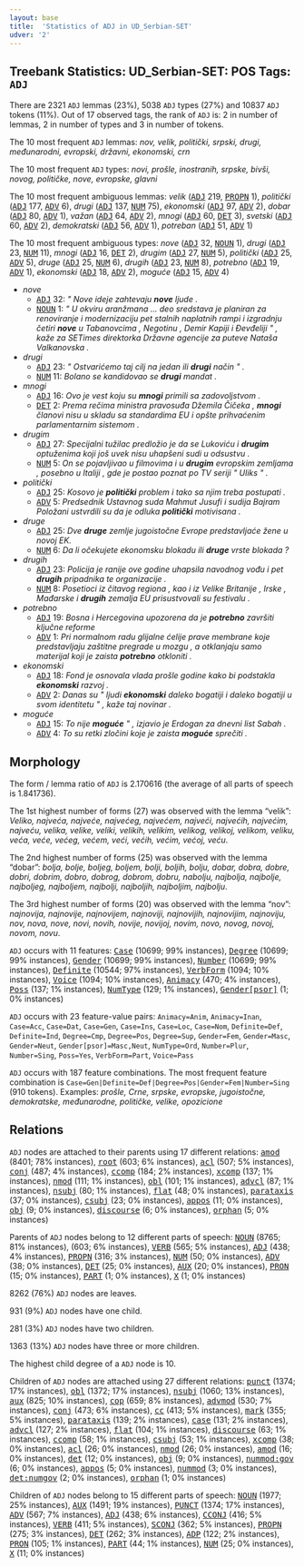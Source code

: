 ```yaml
---
layout: base
title:  'Statistics of ADJ in UD_Serbian-SET'
udver: '2'
---
```


## Treebank Statistics: UD_Serbian-SET: POS Tags: `ADJ`

There are 2321 `ADJ` lemmas (23%), 5038 `ADJ` types (27%) and 10837 `ADJ` tokens (11%).
Out of 17 observed tags, the rank of `ADJ` is: 2 in number of lemmas, 2 in number of types and 3 in number of tokens.

The 10 most frequent `ADJ` lemmas: <em>nov, velik, politički, srpski, drugi, međunarodni, evropski, državni, ekonomski, crn</em>

The 10 most frequent `ADJ` types:  <em>novi, prošle, inostranih, srpske, bivši, novog, političke, nove, evropske, glavni</em>

The 10 most frequent ambiguous lemmas: <em>velik</em> (<tt><a href="sr_set-pos-ADJ.html">ADJ</a></tt> 219, <tt><a href="sr_set-pos-PROPN.html">PROPN</a></tt> 1), <em>politički</em> (<tt><a href="sr_set-pos-ADJ.html">ADJ</a></tt> 177, <tt><a href="sr_set-pos-ADV.html">ADV</a></tt> 6), <em>drugi</em> (<tt><a href="sr_set-pos-ADJ.html">ADJ</a></tt> 137, <tt><a href="sr_set-pos-NUM.html">NUM</a></tt> 75), <em>ekonomski</em> (<tt><a href="sr_set-pos-ADJ.html">ADJ</a></tt> 97, <tt><a href="sr_set-pos-ADV.html">ADV</a></tt> 2), <em>dobar</em> (<tt><a href="sr_set-pos-ADJ.html">ADJ</a></tt> 80, <tt><a href="sr_set-pos-ADV.html">ADV</a></tt> 1), <em>važan</em> (<tt><a href="sr_set-pos-ADJ.html">ADJ</a></tt> 64, <tt><a href="sr_set-pos-ADV.html">ADV</a></tt> 2), <em>mnogi</em> (<tt><a href="sr_set-pos-ADJ.html">ADJ</a></tt> 60, <tt><a href="sr_set-pos-DET.html">DET</a></tt> 3), <em>svetski</em> (<tt><a href="sr_set-pos-ADJ.html">ADJ</a></tt> 60, <tt><a href="sr_set-pos-ADV.html">ADV</a></tt> 2), <em>demokratski</em> (<tt><a href="sr_set-pos-ADJ.html">ADJ</a></tt> 56, <tt><a href="sr_set-pos-ADV.html">ADV</a></tt> 1), <em>potreban</em> (<tt><a href="sr_set-pos-ADJ.html">ADJ</a></tt> 51, <tt><a href="sr_set-pos-ADV.html">ADV</a></tt> 1)

The 10 most frequent ambiguous types:  <em>nove</em> (<tt><a href="sr_set-pos-ADJ.html">ADJ</a></tt> 32, <tt><a href="sr_set-pos-NOUN.html">NOUN</a></tt> 1), <em>drugi</em> (<tt><a href="sr_set-pos-ADJ.html">ADJ</a></tt> 23, <tt><a href="sr_set-pos-NUM.html">NUM</a></tt> 11), <em>mnogi</em> (<tt><a href="sr_set-pos-ADJ.html">ADJ</a></tt> 16, <tt><a href="sr_set-pos-DET.html">DET</a></tt> 2), <em>drugim</em> (<tt><a href="sr_set-pos-ADJ.html">ADJ</a></tt> 27, <tt><a href="sr_set-pos-NUM.html">NUM</a></tt> 5), <em>politički</em> (<tt><a href="sr_set-pos-ADJ.html">ADJ</a></tt> 25, <tt><a href="sr_set-pos-ADV.html">ADV</a></tt> 5), <em>druge</em> (<tt><a href="sr_set-pos-ADJ.html">ADJ</a></tt> 25, <tt><a href="sr_set-pos-NUM.html">NUM</a></tt> 6), <em>drugih</em> (<tt><a href="sr_set-pos-ADJ.html">ADJ</a></tt> 23, <tt><a href="sr_set-pos-NUM.html">NUM</a></tt> 8), <em>potrebno</em> (<tt><a href="sr_set-pos-ADJ.html">ADJ</a></tt> 19, <tt><a href="sr_set-pos-ADV.html">ADV</a></tt> 1), <em>ekonomski</em> (<tt><a href="sr_set-pos-ADJ.html">ADJ</a></tt> 18, <tt><a href="sr_set-pos-ADV.html">ADV</a></tt> 2), <em>moguće</em> (<tt><a href="sr_set-pos-ADJ.html">ADJ</a></tt> 15, <tt><a href="sr_set-pos-ADV.html">ADV</a></tt> 4)


* <em>nove</em>
  * <tt><a href="sr_set-pos-ADJ.html">ADJ</a></tt> 32: <em>" Nove ideje zahtevaju <b>nove</b> ljude .</em>
  * <tt><a href="sr_set-pos-NOUN.html">NOUN</a></tt> 1: <em>" U okviru aranžmana ... deo sredstava je planiran za renoviranje i modernizaciju pet stalnih naplatnih rampi i izgradnju četiri <b>nove</b> u Tabanovcima , Negotinu , Demir Kapiji i Đevđeliji " , kaže za SETimes direktorka Državne agencije za puteve Nataša Valkanovska .</em>
* <em>drugi</em>
  * <tt><a href="sr_set-pos-ADJ.html">ADJ</a></tt> 23: <em>" Ostvarićemo taj cilj na jedan ili <b>drugi</b> način " .</em>
  * <tt><a href="sr_set-pos-NUM.html">NUM</a></tt> 11: <em>Bolano se kandidovao se <b>drugi</b> mandat .</em>
* <em>mnogi</em>
  * <tt><a href="sr_set-pos-ADJ.html">ADJ</a></tt> 16: <em>Ovo je vest koju su <b>mnogi</b> primili sa zadovoljstvom .</em>
  * <tt><a href="sr_set-pos-DET.html">DET</a></tt> 2: <em>Prema rečima ministra pravosuđa Džemila Čičeka , <b>mnogi</b> članovi nisu u skladu sa standardima EU i opšte prihvaćenim parlamentarnim sistemom .</em>
* <em>drugim</em>
  * <tt><a href="sr_set-pos-ADJ.html">ADJ</a></tt> 27: <em>Specijalni tužilac predložio je da se Lukoviću i <b>drugim</b> optuženima koji još uvek nisu uhapšeni sudi u odsustvu .</em>
  * <tt><a href="sr_set-pos-NUM.html">NUM</a></tt> 5: <em>On se pojavljivao u filmovima i u <b>drugim</b> evropskim zemljama , posebno u Italiji , gde je postao poznat po TV seriji " Uliks " .</em>
* <em>politički</em>
  * <tt><a href="sr_set-pos-ADJ.html">ADJ</a></tt> 25: <em>Kosovo je <b>politički</b> problem i tako sa njim treba postupati .</em>
  * <tt><a href="sr_set-pos-ADV.html">ADV</a></tt> 5: <em>Predsednik Ustavnog suda Mahmut Jusufi i sudija Bajram Položani ustvrdili su da je odluka <b>politički</b> motivisana .</em>
* <em>druge</em>
  * <tt><a href="sr_set-pos-ADJ.html">ADJ</a></tt> 25: <em>Dve <b>druge</b> zemlje jugoistočne Evrope predstavljaće žene u novoj EK.</em>
  * <tt><a href="sr_set-pos-NUM.html">NUM</a></tt> 6: <em>Da li očekujete ekonomsku blokadu ili <b>druge</b> vrste blokada ?</em>
* <em>drugih</em>
  * <tt><a href="sr_set-pos-ADJ.html">ADJ</a></tt> 23: <em>Policija je ranije ove godine uhapsila navodnog vođu i pet <b>drugih</b> pripadnika te organizacije .</em>
  * <tt><a href="sr_set-pos-NUM.html">NUM</a></tt> 8: <em>Posetioci iz čitavog regiona , kao i iz Velike Britanije , Irske , Mađarske i <b>drugih</b> zemalja EU prisustvovali su festivalu .</em>
* <em>potrebno</em>
  * <tt><a href="sr_set-pos-ADJ.html">ADJ</a></tt> 19: <em>Bosna i Hercegovina upozorena da je <b>potrebno</b> završiti ključne reforme</em>
  * <tt><a href="sr_set-pos-ADV.html">ADV</a></tt> 1: <em>Pri normalnom radu glijalne ćelije prave membrane koje predstavljaju zaštitne pregrade u mozgu , a otklanjaju samo materijal koji je zaista <b>potrebno</b> otkloniti .</em>
* <em>ekonomski</em>
  * <tt><a href="sr_set-pos-ADJ.html">ADJ</a></tt> 18: <em>Fond je osnovala vlada prošle godine kako bi podstakla <b>ekonomski</b> razvoj .</em>
  * <tt><a href="sr_set-pos-ADV.html">ADV</a></tt> 2: <em>Danas su " ljudi <b>ekonomski</b> daleko bogatiji i daleko bogatiji u svom identitetu " , kaže taj novinar .</em>
* <em>moguće</em>
  * <tt><a href="sr_set-pos-ADJ.html">ADJ</a></tt> 15: <em>To nije <b>moguće</b> " , izjavio je Erdogan za dnevni list Sabah .</em>
  * <tt><a href="sr_set-pos-ADV.html">ADV</a></tt> 4: <em>To su retki zločini koje je zaista <b>moguće</b> sprečiti .</em>

## Morphology

The form / lemma ratio of `ADJ` is 2.170616 (the average of all parts of speech is 1.841736).

The 1st highest number of forms (27) was observed with the lemma “velik”: <em>Veliko, najveća, najveće, najvećeg, najvećem, najveći, najvećih, najvećim, najveću, velika, velike, veliki, velikih, velikim, velikog, velikoj, velikom, veliku, veća, veće, većeg, većem, veći, većih, većim, većoj, veću</em>.

The 2nd highest number of forms (25) was observed with the lemma “dobar”: <em>bolja, bolje, boljeg, boljem, bolji, boljih, bolju, dobar, dobra, dobre, dobri, dobrim, dobro, dobrog, dobrom, dobru, nabolju, najbolja, najbolje, najboljeg, najboljem, najbolji, najboljih, najboljim, najbolju</em>.

The 3rd highest number of forms (20) was observed with the lemma “nov”: <em>najnovija, najnovije, najnovijem, najnoviji, najnovijih, najnovijim, najnoviju, nov, nova, nove, novi, novih, novije, novijoj, novim, novo, novog, novoj, novom, novu</em>.

`ADJ` occurs with 11 features: <tt><a href="sr_set-feat-Case.html">Case</a></tt> (10699; 99% instances), <tt><a href="sr_set-feat-Degree.html">Degree</a></tt> (10699; 99% instances), <tt><a href="sr_set-feat-Gender.html">Gender</a></tt> (10699; 99% instances), <tt><a href="sr_set-feat-Number.html">Number</a></tt> (10699; 99% instances), <tt><a href="sr_set-feat-Definite.html">Definite</a></tt> (10544; 97% instances), <tt><a href="sr_set-feat-VerbForm.html">VerbForm</a></tt> (1094; 10% instances), <tt><a href="sr_set-feat-Voice.html">Voice</a></tt> (1094; 10% instances), <tt><a href="sr_set-feat-Animacy.html">Animacy</a></tt> (470; 4% instances), <tt><a href="sr_set-feat-Poss.html">Poss</a></tt> (137; 1% instances), <tt><a href="sr_set-feat-NumType.html">NumType</a></tt> (129; 1% instances), <tt><a href="sr_set-feat-Gender-psor.html">Gender[psor]</a></tt> (1; 0% instances)

`ADJ` occurs with 23 feature-value pairs: `Animacy=Anim`, `Animacy=Inan`, `Case=Acc`, `Case=Dat`, `Case=Gen`, `Case=Ins`, `Case=Loc`, `Case=Nom`, `Definite=Def`, `Definite=Ind`, `Degree=Cmp`, `Degree=Pos`, `Degree=Sup`, `Gender=Fem`, `Gender=Masc`, `Gender=Neut`, `Gender[psor]=Masc,Neut`, `NumType=Ord`, `Number=Plur`, `Number=Sing`, `Poss=Yes`, `VerbForm=Part`, `Voice=Pass`

`ADJ` occurs with 187 feature combinations.
The most frequent feature combination is `Case=Gen|Definite=Def|Degree=Pos|Gender=Fem|Number=Sing` (910 tokens).
Examples: <em>prošle, Crne, srpske, evropske, jugoistočne, demokratske, međunarodne, političke, velike, opozicione</em>


## Relations

`ADJ` nodes are attached to their parents using 17 different relations: <tt><a href="sr_set-dep-amod.html">amod</a></tt> (8401; 78% instances), <tt><a href="sr_set-dep-root.html">root</a></tt> (603; 6% instances), <tt><a href="sr_set-dep-acl.html">acl</a></tt> (507; 5% instances), <tt><a href="sr_set-dep-conj.html">conj</a></tt> (487; 4% instances), <tt><a href="sr_set-dep-ccomp.html">ccomp</a></tt> (184; 2% instances), <tt><a href="sr_set-dep-xcomp.html">xcomp</a></tt> (137; 1% instances), <tt><a href="sr_set-dep-nmod.html">nmod</a></tt> (111; 1% instances), <tt><a href="sr_set-dep-obl.html">obl</a></tt> (101; 1% instances), <tt><a href="sr_set-dep-advcl.html">advcl</a></tt> (87; 1% instances), <tt><a href="sr_set-dep-nsubj.html">nsubj</a></tt> (80; 1% instances), <tt><a href="sr_set-dep-flat.html">flat</a></tt> (48; 0% instances), <tt><a href="sr_set-dep-parataxis.html">parataxis</a></tt> (37; 0% instances), <tt><a href="sr_set-dep-csubj.html">csubj</a></tt> (23; 0% instances), <tt><a href="sr_set-dep-appos.html">appos</a></tt> (11; 0% instances), <tt><a href="sr_set-dep-obj.html">obj</a></tt> (9; 0% instances), <tt><a href="sr_set-dep-discourse.html">discourse</a></tt> (6; 0% instances), <tt><a href="sr_set-dep-orphan.html">orphan</a></tt> (5; 0% instances)

Parents of `ADJ` nodes belong to 12 different parts of speech: <tt><a href="sr_set-pos-NOUN.html">NOUN</a></tt> (8765; 81% instances),  (603; 6% instances), <tt><a href="sr_set-pos-VERB.html">VERB</a></tt> (565; 5% instances), <tt><a href="sr_set-pos-ADJ.html">ADJ</a></tt> (438; 4% instances), <tt><a href="sr_set-pos-PROPN.html">PROPN</a></tt> (316; 3% instances), <tt><a href="sr_set-pos-NUM.html">NUM</a></tt> (50; 0% instances), <tt><a href="sr_set-pos-ADV.html">ADV</a></tt> (38; 0% instances), <tt><a href="sr_set-pos-DET.html">DET</a></tt> (25; 0% instances), <tt><a href="sr_set-pos-AUX.html">AUX</a></tt> (20; 0% instances), <tt><a href="sr_set-pos-PRON.html">PRON</a></tt> (15; 0% instances), <tt><a href="sr_set-pos-PART.html">PART</a></tt> (1; 0% instances), <tt><a href="sr_set-pos-X.html">X</a></tt> (1; 0% instances)

8262 (76%) `ADJ` nodes are leaves.

931 (9%) `ADJ` nodes have one child.

281 (3%) `ADJ` nodes have two children.

1363 (13%) `ADJ` nodes have three or more children.

The highest child degree of a `ADJ` node is 10.

Children of `ADJ` nodes are attached using 27 different relations: <tt><a href="sr_set-dep-punct.html">punct</a></tt> (1374; 17% instances), <tt><a href="sr_set-dep-obl.html">obl</a></tt> (1372; 17% instances), <tt><a href="sr_set-dep-nsubj.html">nsubj</a></tt> (1060; 13% instances), <tt><a href="sr_set-dep-aux.html">aux</a></tt> (825; 10% instances), <tt><a href="sr_set-dep-cop.html">cop</a></tt> (659; 8% instances), <tt><a href="sr_set-dep-advmod.html">advmod</a></tt> (530; 7% instances), <tt><a href="sr_set-dep-conj.html">conj</a></tt> (473; 6% instances), <tt><a href="sr_set-dep-cc.html">cc</a></tt> (413; 5% instances), <tt><a href="sr_set-dep-mark.html">mark</a></tt> (355; 5% instances), <tt><a href="sr_set-dep-parataxis.html">parataxis</a></tt> (139; 2% instances), <tt><a href="sr_set-dep-case.html">case</a></tt> (131; 2% instances), <tt><a href="sr_set-dep-advcl.html">advcl</a></tt> (127; 2% instances), <tt><a href="sr_set-dep-flat.html">flat</a></tt> (104; 1% instances), <tt><a href="sr_set-dep-discourse.html">discourse</a></tt> (63; 1% instances), <tt><a href="sr_set-dep-ccomp.html">ccomp</a></tt> (58; 1% instances), <tt><a href="sr_set-dep-csubj.html">csubj</a></tt> (53; 1% instances), <tt><a href="sr_set-dep-xcomp.html">xcomp</a></tt> (38; 0% instances), <tt><a href="sr_set-dep-acl.html">acl</a></tt> (26; 0% instances), <tt><a href="sr_set-dep-nmod.html">nmod</a></tt> (26; 0% instances), <tt><a href="sr_set-dep-amod.html">amod</a></tt> (16; 0% instances), <tt><a href="sr_set-dep-det.html">det</a></tt> (12; 0% instances), <tt><a href="sr_set-dep-obj.html">obj</a></tt> (9; 0% instances), <tt><a href="sr_set-dep-nummod-gov.html">nummod:gov</a></tt> (6; 0% instances), <tt><a href="sr_set-dep-appos.html">appos</a></tt> (5; 0% instances), <tt><a href="sr_set-dep-nummod.html">nummod</a></tt> (3; 0% instances), <tt><a href="sr_set-dep-det-numgov.html">det:numgov</a></tt> (2; 0% instances), <tt><a href="sr_set-dep-orphan.html">orphan</a></tt> (1; 0% instances)

Children of `ADJ` nodes belong to 15 different parts of speech: <tt><a href="sr_set-pos-NOUN.html">NOUN</a></tt> (1977; 25% instances), <tt><a href="sr_set-pos-AUX.html">AUX</a></tt> (1491; 19% instances), <tt><a href="sr_set-pos-PUNCT.html">PUNCT</a></tt> (1374; 17% instances), <tt><a href="sr_set-pos-ADV.html">ADV</a></tt> (567; 7% instances), <tt><a href="sr_set-pos-ADJ.html">ADJ</a></tt> (438; 6% instances), <tt><a href="sr_set-pos-CCONJ.html">CCONJ</a></tt> (416; 5% instances), <tt><a href="sr_set-pos-VERB.html">VERB</a></tt> (411; 5% instances), <tt><a href="sr_set-pos-SCONJ.html">SCONJ</a></tt> (362; 5% instances), <tt><a href="sr_set-pos-PROPN.html">PROPN</a></tt> (275; 3% instances), <tt><a href="sr_set-pos-DET.html">DET</a></tt> (262; 3% instances), <tt><a href="sr_set-pos-ADP.html">ADP</a></tt> (122; 2% instances), <tt><a href="sr_set-pos-PRON.html">PRON</a></tt> (105; 1% instances), <tt><a href="sr_set-pos-PART.html">PART</a></tt> (44; 1% instances), <tt><a href="sr_set-pos-NUM.html">NUM</a></tt> (25; 0% instances), <tt><a href="sr_set-pos-X.html">X</a></tt> (11; 0% instances)

